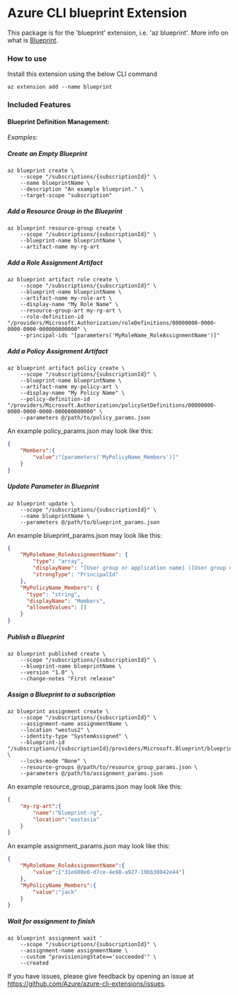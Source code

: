 # Azure CLI blueprint Extension #
This package is for the 'blueprint' extension, i.e. 'az blueprint'. More info on what is [Blueprint](https://docs.microsoft.com/azure/governance/blueprints/overview).

### How to use ###
Install this extension using the below CLI command
```
az extension add --name blueprint
```

### Included Features
#### Blueprint Definition Management:
*Examples:*

##### Create an Empty Blueprint

```
az blueprint create \
    --scope "/subscriptions/{subscriptionId}" \
    --name blueprintName \
    --description "An example blueprint." \
    --target-scope "subscription"
```

##### Add a Resource Group in the Blueprint
```
az blueprint resource-group create \
    --scope "/subscriptions/{subscriptionId}" \
    --blueprint-name blueprintName \
    --artifact-name my-rg-art
```

##### Add a Role Assignment Artifact
```
az blueprint artifact role create \
    --scope "/subscriptions/{subscriptionId}" \
    --blueprint-name blueprintName \
    --artifact-name my-role-art \
    --display-name "My Role Name" \
    --resource-group-art my-rg-art \
    --role-definition-id "/providers/Microsoft.Authorization/roleDefinitions/00000000-0000-0000-0000-000000000000" \
    --principal-ids "[parameters('MyRoleName_RoleAssignmentName')]"
```

##### Add a Policy Assignment Artifact
```
az blueprint artifact policy create \
    --scope "/subscriptions/{subscriptionId}" \
    --blueprint-name blueprintName \
    --artifact-name my-policy-art \
    --display-name "My Policy Name" \
    --policy-definition-id "/providers/Microsoft.Authorization/policySetDefinitions/00000000-0000-0000-0000-000000000000" \
    --parameters @/path/to/policy_params.json
```
An example policy_params.json may look like this:
```json
{
    "Members":{
        "value":"[parameters('MyPolicyName_Members')]"
    }
}
```

##### Update Parameter in Blueprint
```
az blueprint update \
    --scope "/subscriptions/{subscriptionId}" \
    --name blueprintName \
    --parameters @/path/to/blueprint_params.json
```
An example blueprint_params.json may look like this:
```json
{
    "MyRoleName_RoleAssignmentName": {
        "type": "array",
        "displayName": "[User group or application name] ([User group or application name] : Reader)",
        "strongType": "PrincipalId"
    },
    "MyPolicyName_Members": {
      "type": "string",
      "displayName": "Members",
      "allowedValues": []
    }
}
```

##### Publish a Blueprint
```
az blueprint published create \
    --scope "/subscriptions/{subscriptionId}" \
    --blueprint-name blueprintName \
    --version "1.0" \
    --change-notes "First release"
```

##### Assign a Blueprint to a subscription
```
az blueprint assignment create \
    --scope "/subscriptions/{subscriptionId}" \
    --assignment-name assignmentName \
    --location "westus2" \
    --identity-type "SystemAssigned" \
    --blueprint-id "/subscriptions/{subscriptionId}/providers/Microsoft.Blueprint/blueprints/blueprintName/versions/1.0" \
    --locks-mode "None" \
    --resource-groups @/path/to/resource_group_params.json \
    --parameters @/path/to/assignment_params.json
```
An example resource_group_params.json may look like this:
```json
{
    "my-rg-art":{
        "name":"blueprint-rg",
        "location":"eastasia"
    }
}
```

An example assignment_params.json may look like this:
```json
{
    "MyRoleName_RoleAssignmentName":{
        "value":["31e600e0-d7ce-4e98-a927-19bb30042e44"]
    },
    "MyPolicyName_Members":{
        "value":"jack"
    }
}
```
##### Wait for assignment to finish
```
az blueprint assignment wait '
    --scope "/subscriptions/{subscriptionId}" \
    --assignment-name assignmentName \
    --custom "provisioningState=='succeeded'" \
    --created
```

If you have issues, please give feedback by opening an issue at https://github.com/Azure/azure-cli-extensions/issues.